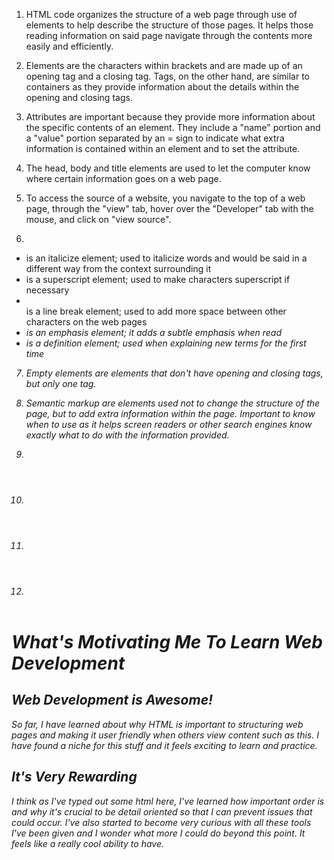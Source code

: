 1. HTML code organizes the structure of a web page through use of elements to help describe the structure of those pages. It helps those reading information on said page navigate through the contents more easily and efficiently.

2. Elements are the characters within brackets and are made up of an opening tag and a closing tag. Tags, on the other hand, are similar to containers as they provide information about the details within the opening and closing tags.


3. Attributes are important because they provide more information about the specific contents of an element. They include a "name" portion and a "value" portion separated by an = sign to indicate what extra information is contained within an element and to set the attribute.

4. The head, body and title elements are used to let the computer know where certain information goes on a web page.

5. To access the source of a website, you navigate to the top of a web page, through the "view" tab, hover over the "Developer" tab with the mouse, and click on "view source".

6.
- <i></i> is an italicize element; used to italicize words and would be said in a different way from the context surrounding it
- <sup></sup> is a superscript element; used to make characters superscript if necessary
- <br /> is a line break element; used to add more space between other characters on the web pages
- <em> is an emphasis element; it adds a subtle emphasis when read
- <df></dfn> is a definition element; used when explaining new terms for the first time

7. Empty elements are elements that don't have opening and closing tags, but only one tag.

8. Semantic markup are elements used not to change the structure of the page, but to add extra information within the page. Important to know when to use as it helps screen readers or other search engines know exactly what to do with the information provided.

9.
1. <header></header>
1. <footer></footer>
1. <article></article>



<html>
  <head>
    <title>My First HTML Design</title>
  </head>
  <body>
    <h1> What's Motivating Me To Learn Web Development </h1>
    <h2> Web Development is Awesome! </h2>
    <p> So far, I have learned about why HTML is important to structuring web pages and making it user friendly when others view content such as this. I have found a niche for this stuff and it feels exciting to learn and practice. </p>
    <h2> It's Very Rewarding </h2>
    <p> I think as I've typed out some html here, I've learned how important order is and why it's crucial to be detail oriented so that I can prevent issues that could occur. I've also started to become very curious with all these tools I've been given and I wonder what more I could do beyond this point. It feels like a really cool ability to have. </p>
  </body>
</html>
    
